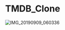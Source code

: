 # TMDB_Clone
![IMG_20190909_060336](https://user-images.githubusercontent.com/75805943/143137882-dba64ffc-24e9-4669-84aa-b3a77089f40a.jpg)

